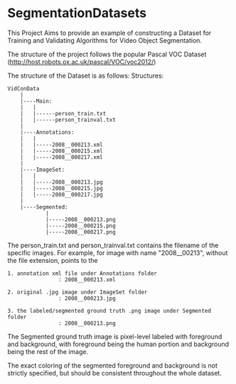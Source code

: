 # SegmentationDatasets

This Project Aims to provide an example of constructing a Dataset for Training and Validating Algorithms for Video Object Segmentation.

The structure of the project follows the popular Pascal VOC Dataset (http://host.robots.ox.ac.uk/pascal/VOC/voc2012/)

The structure of the Dataset is as follows:
Structures:


	VidConData
		|	
		|----Main:
		|	|	
		|	|------person_train.txt
		|	|------person_trainval.txt
		|
		|----Annotations:
		|	|
		|	|-----2008__000213.xml
		|	|-----2008__000215.xml
		|	|-----2008__000217.xml
		|
		|----ImageSet:
		|	|
		|	|-----2008__000213.jpg
		|	|-----2008__000215.jpg
		|	|-----2008__000217.jpg
		|
		|----Segmented:
                |
                |-----2008__000213.png
                |-----2008__000215.png
                |-----2008__000217.png


The person_train.txt and person_trainval.txt contains the filename of the specific images.
For example, for image with name "2008__00213", without the file extension, points to the 
    
    1. annotation xml file under Annotations folder       
                    : 2008__000213.xml

    2. original .jpg image under ImageSet folder          
                    : 2008__000213.jpg

    3. the labeled/segmented ground truth .png image under Segmented folder    
                    : 2008__000213.png     

The Segmented ground truth image is pixel-level labeled with foreground and background,
with foreground being the human portion and background being the rest of the image.

The exact coloring of the segmented foreground and background is not strictly specified, but should be consistent throughout the whole dataset.